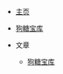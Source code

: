 * [主页](README.md)

* [狗糖宝库](http://alist.dogtang.cloud/)

* 文章
  * [狗糖宝库](http://alist.dogtang.cloud/)

